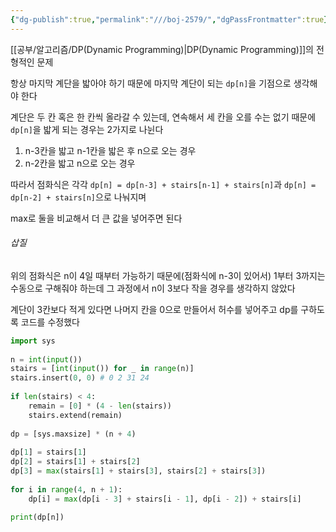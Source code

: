 ```yaml
---
{"dg-publish":true,"permalink":"///boj-2579/","dgPassFrontmatter":true}
---
```



[[공부/알고리즘/DP(Dynamic Programming)\|DP(Dynamic Programming)]]의 전형적인 문제

항상 마지막 계단을 밟아야 하기 때문에 마지막 계단이 되는 `dp[n]`을 기점으로 생각해야 한다

계단은 두 칸 혹은 한 칸씩 올라갈 수 있는데, 연속해서 세 칸을 오를 수는 없기 때문에
`dp[n]`을 밟게 되는 경우는 2가지로 나뉜다

1. n-3칸을 밟고 n-1칸을 밟은 후 n으로 오는 경우
2. n-2칸을 밟고 n으로 오는 경우

따라서 점화식은 각각
`dp[n] = dp[n-3] + stairs[n-1] + stairs[n]`과
`dp[n] = dp[n-2] + stairs[n]`으로 나눠지며

max로 둘을 비교해서 더 큰 값을 넣어주면 된다

###### 삽질

위의 점화식은 n이 4일 때부터 가능하기 때문에(점화식에 n-3이 있어서)
1부터 3까지는 수동으로 구해줘야 하는데
그 과정에서 n이 3보다 작을 경우를 생각하지 않았다

계단이 3칸보다 적게 있다면 나머지 칸을 0으로 만들어서 허수를 넣어주고 dp를 구하도록 코드를 수정했다

```python
import sys  
  
n = int(input())  
stairs = [int(input()) for _ in range(n)]  
stairs.insert(0, 0) # 0 2 31 24  
  
if len(stairs) < 4:  
    remain = [0] * (4 - len(stairs))  
    stairs.extend(remain)  
  
dp = [sys.maxsize] * (n + 4)  
  
dp[1] = stairs[1]  
dp[2] = stairs[1] + stairs[2]  
dp[3] = max(stairs[1] + stairs[3], stairs[2] + stairs[3])  
  
for i in range(4, n + 1):  
    dp[i] = max(dp[i - 3] + stairs[i - 1], dp[i - 2]) + stairs[i]  
  
print(dp[n])
```